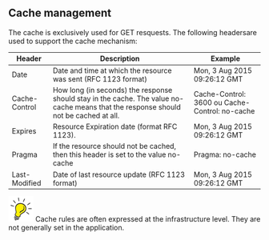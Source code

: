 ## Cache management

The cache is exclusively used for GET resquests. The following headersare used to support the cache mechanism:

| Header | Description | Example |
| -- | -- | -- |
| Date | Date and time at which the resource was sent (RFC 1123 format) | Mon, 3 Aug 2015 09:26:12 GMT |
| Cache-Control | How long (in seconds) the response should stay in the cache. The value no-cache means that the response should not be cached at all. | Cache-Control: 3600 ou Cache-Control: no-cache |
| Expires | Resource Expiration date (format RFC 1123).  | Mon, 3 Aug 2015 09:26:12 GMT |
| Pragma | If the resource should not be cached, then this header is set to the value no-cache | Pragma: no-cache |
| Last-Modified | Date of last resource update (RFC 1123 format)  | Mon, 3 Aug 2015 09:26:12 GMT |


![Tip](lightbulb1.png) Cache rules are often expressed at the infrastructure level. They are not generally set in the application.